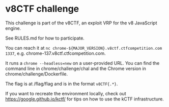 # v8CTF challenge

This challenge is part of the v8CTF, an exploit VRP for the v8 JavaScript engine.

See RULES.md for how to participate.

You can reach it at `nc chrome-${MAJOR_VERSION}.v8ctf.ctfcompetition.com 1337`, e.g. chrome-137.v8ctf.ctfcompetition.com.

It runs a `chrome --headless=new` on a user-provided URL. You can find the command line in chrome/challenge/chal and the Chrome version in chrome/challenge/Dockerfile.

The flag is at /flag/flag and is in the format `v8CTF{.*}`.

If you want to recreate the environment locally, check out https://google.github.io/kctf/ for tips on how to use the kCTF infrastructure.
